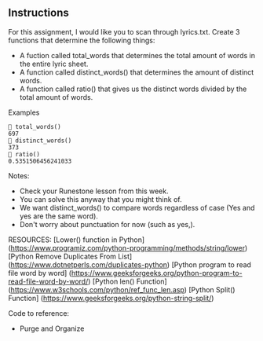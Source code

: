 ## Instructions
For this assignment, I would like you to scan through lyrics.txt. Create 3 functions that determine the following things:
- A fuction called total_words that determines the total amount of words in the entire lyric sheet.
- A function called distinct_words() that determines the amount of distinct words.  
- A function called ratio() that gives us the distinct words divided by the total amount of words.

Examples
~~~
 total_words()
697
 distinct_words()
373
 ratio()
0.5351506456241033
~~~

Notes:
- Check your Runestone lesson from this week.
- You can solve this anyway that you might think of.
- We want distinct_words() to compare words regardless of case (Yes and yes are the same word).
- Don't worry about punctuation for now (such as yes,).

RESOURCES:
[Lower() function in Python] (https://www.programiz.com/python-programming/methods/string/lower)
[Python Remove Duplicates From List] (https://www.dotnetperls.com/duplicates-python)
[Python program to read file word by word] (https://www.geeksforgeeks.org/python-program-to-read-file-word-by-word/)
[Python len() Function] (https://www.w3schools.com/python/ref_func_len.asp)
[Python Split() Function] (https://www.geeksforgeeks.org/python-string-split/)


Code to reference:
- Purge and Organize